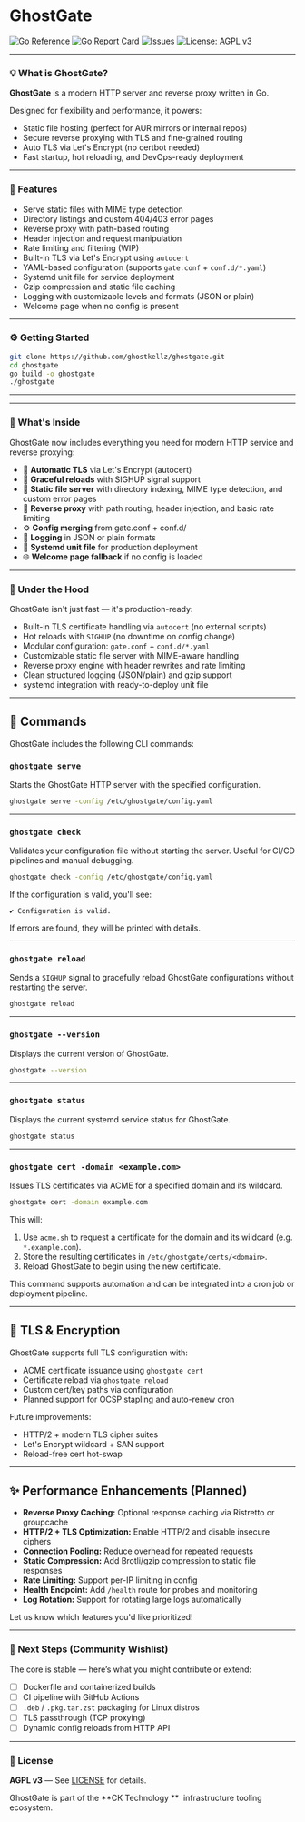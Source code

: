 # GhostGate
[![Go Reference](https://pkg.go.dev/badge/github.com/ghostkellz/ghostgate.svg)](https://pkg.go.dev/github.com/ghostkellz/ghostgate)
[![Go Report Card](https://goreportcard.com/badge/github.com/ghostkellz/ghostgate)](https://goreportcard.com/report/github.com/ghostkellz/ghostgate)
[![Issues](https://img.shields.io/github/issues/ghostkellz/ghostgate)](https://github.com/ghostkellz/ghostgate/issues)
[![License: AGPL v3](https://img.shields.io/badge/license-AGPLv3-blue.svg)](LICENSE)

---

### 💡 What is GhostGate?

**GhostGate** is a modern HTTP server and reverse proxy written in Go.

Designed for flexibility and performance, it powers:

* Static file hosting (perfect for AUR mirrors or internal repos)
* Secure reverse proxying with TLS and fine-grained routing
* Auto TLS via Let's Encrypt (no certbot needed)
* Fast startup, hot reloading, and DevOps-ready deployment

---

### 🚀 Features

* Serve static files with MIME type detection
* Directory listings and custom 404/403 error pages
* Reverse proxy with path-based routing
* Header injection and request manipulation
* Rate limiting and filtering (WIP)
* Built-in TLS via Let's Encrypt using `autocert`
* YAML-based configuration (supports `gate.conf` + `conf.d/*.yaml`)
* Systemd unit file for service deployment
* Gzip compression and static file caching
* Logging with customizable levels and formats (JSON or plain)
* Welcome page when no config is present

---

### ⚙️ Getting Started

```bash
git clone https://github.com/ghostkellz/ghostgate.git
cd ghostgate
go build -o ghostgate
./ghostgate
```

---

---
### 🧩 What's Inside

GhostGate now includes everything you need for modern HTTP service and reverse proxying:

- 🔐 **Automatic TLS** via Let's Encrypt (autocert)
- 🔁 **Graceful reloads** with SIGHUP signal support
- 📂 **Static file server** with directory indexing, MIME type detection, and custom error pages
- 🔀 **Reverse proxy** with path routing, header injection, and basic rate limiting
- ⚙️ **Config merging** from gate.conf + conf.d/
- 🧾 **Logging** in JSON or plain formats
- 🚀 **Systemd unit file** for production deployment
- 🌐 **Welcome page fallback** if no config is loaded
---
### 🔧 Under the Hood

GhostGate isn't just fast — it's production-ready:

- Built-in TLS certificate handling via `autocert` (no external scripts)
- Hot reloads with `SIGHUP` (no downtime on config change)
- Modular configuration: `gate.conf` + `conf.d/*.yaml`
- Customizable static file server with MIME-aware handling
- Reverse proxy engine with header rewrites and rate limiting
- Clean structured logging (JSON/plain) and gzip support
- systemd integration with ready-to-deploy unit file
---
## 🧹 Commands

GhostGate includes the following CLI commands:

### `ghostgate serve`

Starts the GhostGate HTTP server with the specified configuration.

```bash
ghostgate serve -config /etc/ghostgate/config.yaml
```

---

### `ghostgate check`

Validates your configuration file without starting the server. Useful for CI/CD pipelines and manual debugging.

```bash
ghostgate check -config /etc/ghostgate/config.yaml
```

If the configuration is valid, you'll see:

```
✔ Configuration is valid.
```

If errors are found, they will be printed with details.

---

### `ghostgate reload`

Sends a `SIGHUP` signal to gracefully reload GhostGate configurations without restarting the server.

```bash
ghostgate reload
```

---

### `ghostgate --version`

Displays the current version of GhostGate.

```bash
ghostgate --version
```

---

### `ghostgate status`

Displays the current systemd service status for GhostGate.

```bash
ghostgate status
```

---

### `ghostgate cert -domain <example.com>`

Issues TLS certificates via ACME for a specified domain and its wildcard.

```bash
ghostgate cert -domain example.com
```

This will:

1. Use `acme.sh` to request a certificate for the domain and its wildcard (e.g. `*.example.com`).
2. Store the resulting certificates in `/etc/ghostgate/certs/<domain>`.
3. Reload GhostGate to begin using the new certificate.

This command supports automation and can be integrated into a cron job or deployment pipeline.

---

## 🔐 TLS & Encryption

GhostGate supports full TLS configuration with:

* ACME certificate issuance using `ghostgate cert`
* Certificate reload via `ghostgate reload`
* Custom cert/key paths via configuration
* Planned support for OCSP stapling and auto-renew cron

Future improvements:

* HTTP/2 + modern TLS cipher suites
* Let's Encrypt wildcard + SAN support
* Reload-free cert hot-swap

---

## ✨ Performance Enhancements (Planned)

* **Reverse Proxy Caching:** Optional response caching via Ristretto or groupcache
* **HTTP/2 + TLS Optimization:** Enable HTTP/2 and disable insecure ciphers
* **Connection Pooling:** Reduce overhead for repeated requests
* **Static Compression:** Add Brotli/gzip compression to static file responses
* **Rate Limiting:** Support per-IP limiting in config
* **Health Endpoint:** Add `/health` route for probes and monitoring
* **Log Rotation:** Support for rotating large logs automatically

Let us know which features you'd like prioritized!

---
### 🌱 Next Steps (Community Wishlist)

The core is stable — here’s what you might contribute or extend:

- [ ] Dockerfile and containerized builds
- [ ] CI pipeline with GitHub Actions
- [ ] `.deb` / `.pkg.tar.zst` packaging for Linux distros
- [ ] TLS passthrough (TCP proxying)
- [ ] Dynamic config reloads from HTTP API
---

### 📝 License

**AGPL v3** — See [LICENSE](LICENSE) for details.

GhostGate is part of the \*\*CK Technology \*\*  infrastructure tooling ecosystem.
